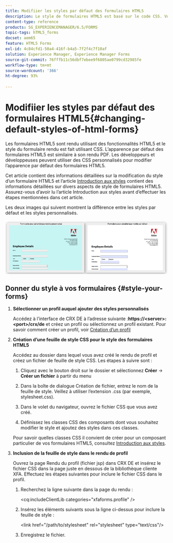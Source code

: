 ```yaml
---
title: Modifiier les styles par défaut des formulaires HTML5
description: Le style de formulaires HTML5 est basé sur le code CSS. Vous pouvez modifier les styles par défaut du formulaire.
content-type: reference
products: SG_EXPERIENCEMANAGER/6.5/FORMS
topic-tags: hTML5_forms
docset: aem65
feature: HTML5 Forms
exl-id: 4c84cfd1-50a4-416f-b4a5-7f2f4c7f10af
solution: Experience Manager, Experience Manager Forms
source-git-commit: 76fffb11c56dbf7ebee9f6805ae0799cd32985fe
workflow-type: tm+mt
source-wordcount: '366'
ht-degree: 93%

---
```


# Modifiier les styles par défaut des formulaires HTML5{#changing-default-styles-of-html-forms}

Les formulaires HTML5 sont rendu utilisant des fonctionnalités HTML5 et le style du formulaire rendu est fait utilisant CSS. L’apparence par défaut des formulaires HTML5 est similaire à son rendu PDF. Les développeurs et développeuses peuvent utiliser des CSS personnalisés pour modifier l’apparence par défaut des formulaires HTML5.

Cet article contient des informations détaillées sur la modification du style d’un formulaire HTML5 et l’article [Introduction aux styles](/help/forms/using/css-styles.md) contient des informations détaillées sur divers aspects de style de formulaires HTML5. Assurez-vous d’avoir lu l’article Introduction aux styles avant d’effectuer les étapes mentionnées dans cet article.

Les deux images qui suivent montrent la différence entre les styles par défaut et les styles personnalisés.

![pictures-002-small](assets/pictures-002-small.png)

## Donner du style à vos formulaires {#style-your-forms}

1. **Sélectionner un profil auquel ajouter des styles personnalisés**

   Accédez à l’interface de CRX DE à lʼadresse suivante :**https://&lt;server>:&lt;port>/crx/de** et créez un profil ou sélectionnez un profil existant. Pour savoir comment créer un profil, voir [Création d’un profil](/help/forms/using/custom-profile.md)

1. **Création d’une feuille de style CSS pour le style des formulaires HTML5**

   Accédez au dossier dans lequel vous avez créé le rendu de profil et créez un fichier de feuille de style CSS. Les étapes à suivre sont :

   1. Cliquez avec le bouton droit sur le dossier et sélectionnez **Créer** -> **Créer un fichier** à partir du menu

   1. Dans la boîte de dialogue Création de fichier, entrez le nom de la feuille de style. Veillez à utiliser l’extension .css (par exemple, stylesheet.css).
   1. Dans le volet du navigateur, ouvrez le fichier CSS que vous avez créé.
   1. Définissez les classes CSS des composants dont vous souhaitez modifier le style et ajoutez des styles dans ces classes.

   Pour savoir quelles classes CSS il convient de créer pour un composant particulier de vos formulaires HTML5, consultez [Introduction aux styles](/help/forms/using/css-styles.md).

1. **Inclusion de la feuille de style dans le rendu de profil**

   Ouvrez la page Rendu du profil (fichier jsp) dans CRX DE et insérez le fichier CSS dans la page juste en dessous de la bibliothèque cliente XFA. Effectuez les étapes suivantes pour inclure le fichier CSS dans le profil.

   1. Recherchez la ligne suivante dans la page du rendu :

      &lt;cq:includeClientLib categories=&quot;xfaforms.profile&quot; />

   1. Insérez les éléments suivants sous la ligne ci-dessus pour inclure la feuille de style :

      &lt;link href=&quot;/path/to/stylesheet&quot; rel=&quot;stylesheet&quot; type=&quot;text/css&quot;/>

   1. Enregistrez le fichier.
